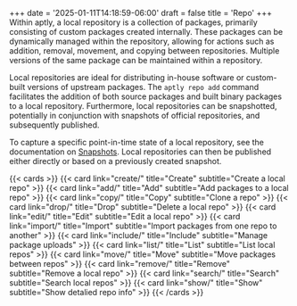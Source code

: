 +++
date = '2025-01-11T14:18:59-06:00'
draft = false
title = 'Repo'
+++
Within aptly, a local repository is a collection of packages, primarily consisting of custom packages created internally. These packages can be dynamically managed within the repository, allowing for actions such as addition, removal, movement, and copying between repositories. Multiple versions of the same package can be maintained within a repository.

Local repositories are ideal for distributing in-house software or custom-built versions of upstream packages. The `aptly repo add` command facilitates the addition of both source packages and built binary packages to a local repository. Furthermore, local repositories can be snapshotted, potentially in conjunction with snapshots of official repositories, and subsequently published.

To capture a specific point-in-time state of a local repository, see the documentation on [Snapshots](/docs/commands/snapshot/). Local repositories can then be published either directly or based on a previously created snapshot.

{{< cards >}}
  {{< card link="create/" title="Create" subtitle="Create a local repo" >}}
  {{< card link="add/" title="Add" subtitle="Add packages to a local repo" >}}
  {{< card link="copy/" title="Copy" subtitle="Clone a repo" >}}
  {{< card link="drop/" title="Drop" subtitle="Delete a local repo" >}}
  {{< card link="edit/" title="Edit" subtitle="Edit a local repo" >}}
  {{< card link="import/" title="Import" subtitle="Import packages from one repo to another" >}}
  {{< card link="include/" title="Include" subtitle="Manage package uploads" >}}
  {{< card link="list/" title="List" subtitle="List local repos" >}}
  {{< card link="move/" title="Move" subtitle="Move packages between repos" >}}
  {{< card link="remove/" title="Remove" subtitle="Remove a local repo" >}}
  {{< card link="search/" title="Search" subtitle="Search local repos" >}}
  {{< card link="show/" title="Show" subtitle="Show detalied repo info" >}}
{{< /cards >}}
